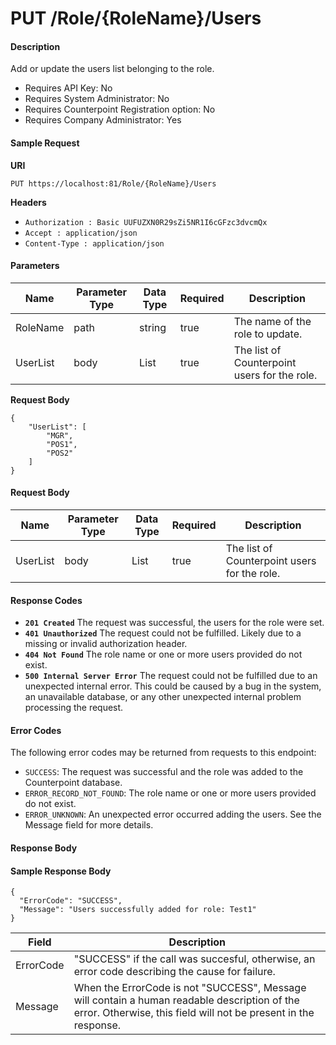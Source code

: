 # PUT /Role/{RoleName}/Users

#### Description
Add or update the users list belonging to the role.

- Requires API Key: No
- Requires System Administrator: No
- Requires Counterpoint Registration option: No
- Requires Company Administrator: Yes

#### Sample Request

**URI**

`PUT https://localhost:81/Role/{RoleName}/Users`

**Headers**
- `Authorization : Basic UUFUZXN0R29sZi5NR1I6cGFzc3dvcmQx`
- `Accept : application/json`
- `Content-Type : application/json`

#### Parameters
Name | Parameter Type | Data Type | Required | Description
---- | -------------- | --------- | -------- | -----------
RoleName | path | string | true | The name of the role to update.
UserList | body | List | true | The list of Counterpoint users for the role.

**Request Body**
```
{
    "UserList": [
        "MGR",
        "POS1",
        "POS2"
    ]
}
```

#### Request Body
Name | Parameter Type | Data Type | Required | Description
----- | -------------- | --------- | -------- | -----------
UserList | body | List | true | The list of Counterpoint users for the role.

#### Response Codes
- **<code>201 Created</code>** The request was successful, the users for the role were set.
- **<code>401 Unauthorized</code>** The request could not be fulfilled. Likely due to a missing or invalid authorization header.
- **<code>404 Not Found</code>** The role name or one or more users provided do not exist.
- **<code>500 Internal Server Error</code>** The request could not be fulfilled due to an unexpected internal error. This could be caused by a bug in the system, an unavailable database, or any other unexpected internal problem processing the request.
 
#### Error Codes
The following error codes may be returned from requests to this endpoint:
- `SUCCESS`: The request was successful and the role was added to the Counterpoint database.
- `ERROR_RECORD_NOT_FOUND`: The role name or one or more users provided do not exist.
- `ERROR_UNKNOWN`: An unexpected error occurred adding the users. See the Message field for more details.

#### Response Body


#### Sample Response Body
```
{
  "ErrorCode": "SUCCESS",
  "Message": "Users successfully added for role: Test1"
}
```

Field | Description
------ | -----------
ErrorCode | "SUCCESS" if the call was succesful, otherwise, an error code describing the cause for failure.
Message | When the ErrorCode is not "SUCCESS", Message will contain a human readable description of the error. Otherwise, this field will not be present in the response.

